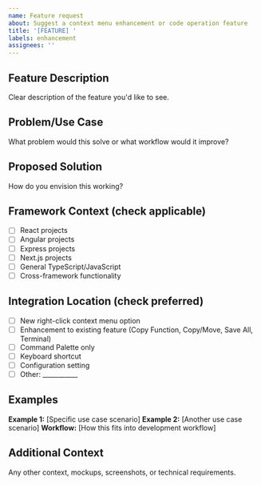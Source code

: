 ```yaml
---
name: Feature request
about: Suggest a context menu enhancement or code operation feature
title: '[FEATURE] '
labels: enhancement
assignees: ''
---
```


## Feature Description
Clear description of the feature you'd like to see.

## Problem/Use Case
What problem would this solve or what workflow would it improve?

## Proposed Solution
How do you envision this working?

## Framework Context (check applicable)
- [ ] React projects
- [ ] Angular projects
- [ ] Express projects
- [ ] Next.js projects
- [ ] General TypeScript/JavaScript
- [ ] Cross-framework functionality

## Integration Location (check preferred)
- [ ] New right-click context menu option
- [ ] Enhancement to existing feature (Copy Function, Copy/Move, Save All, Terminal)
- [ ] Command Palette only
- [ ] Keyboard shortcut
- [ ] Configuration setting
- [ ] Other: ___________

## Examples
**Example 1:** [Specific use case scenario]
**Example 2:** [Another use case scenario]
**Workflow:** [How this fits into development workflow]

## Additional Context
Any other context, mockups, screenshots, or technical requirements.